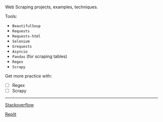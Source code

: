 Web Scraping projects, examples, techniques. 

Tools: 
* `BeautifulSoup`
* `Requests`
* `Requests-html`
* `Selenium`
* `Grequests`
* `Asyncio`
* `Pandas` (for scraping tables)
* `Regex`
* `Scrapy`

Get more practice with:
- [ ] Regex 
- [ ] Scrapy
___
[Stackoverflow](https://stackoverflow.com/users/15164646/dimitry-zub?tab=profile)

[Replit](https://replit.com/@DimitryZub1)
